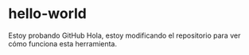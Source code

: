 # hello-world
Estoy probando GitHub
Hola, estoy modificando el repositorio para ver cómo funciona esta herramienta. 
